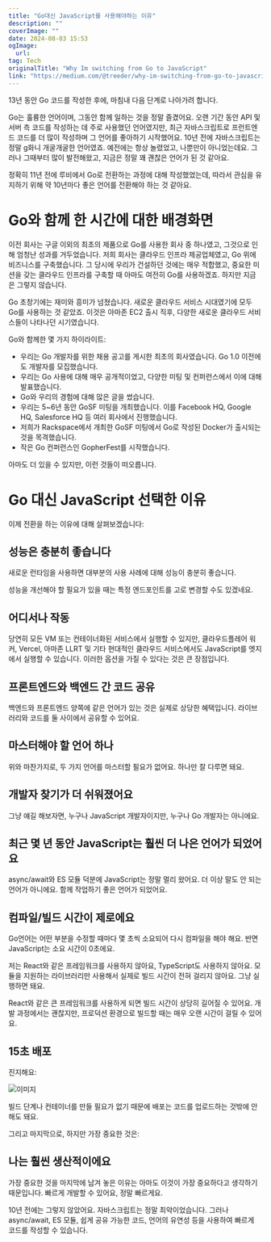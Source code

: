```yaml
---
title: "Go대신 JavaScript를 사용해야하는 이유"
description: ""
coverImage: ""
date: 2024-08-03 15:53
ogImage: 
  url: 
tag: Tech
originalTitle: "Why Im switching from Go to JavaScript"
link: "https://medium.com/@treeder/why-im-switching-from-go-to-javascript-52f2e23a1bd8"
---
```




13년 동안 Go 코드를 작성한 후에, 마침내 다음 단계로 나아가려 합니다.

Go는 훌륭한 언어이며, 그동안 함께 일하는 것을 정말 즐겼어요. 오랜 기간 동안 API 및 서버 측 코드를 작성하는 데 주로 사용했던 언어였지만, 최근 자바스크립트로 프런트엔드 코드를 더 많이 작성하며 그 언어를 좋아하기 시작했어요. 10년 전에 자바스크립트는 정말 g화니 개굴개굴한 언어였죠. 예전에는 항상 놀렸었고, 나뿐만이 아니었는데요. 그러나 그때부터 많이 발전해왔고, 지금은 정말 꽤 괜찮은 언어가 된 것 같아요.

정확히 11년 전에 루비에서 Go로 전환하는 과정에 대해 작성했었는데, 따라서 관심을 유지하기 위해 약 10년마다 좋은 언어를 전환해야 하는 것 같아요.

# Go와 함께 한 시간에 대한 배경화면

<div class="content-ad"></div>

이전 회사는 구글 이외의 최초의 제품으로 Go를 사용한 회사 중 하나였고, 그것으로 인해 엄청난 성과를 거두었습니다. 저희 회사는 클라우드 인프라 제공업체였고, Go 위에 비즈니스를 구축했습니다. 그 당시에 우리가 건설하던 것에는 매우 적합했고, 중요한 미션을 갖는 클라우드 인프라를 구축할 때 아마도 여전히 Go를 사용하겠죠. 하지만 지금은 그렇지 않습니다.

Go 초창기에는 재미와 흥미가 넘쳤습니다. 새로운 클라우드 서비스 시대였기에 모두 Go를 사용하는 것 같았죠. 이것은 아마존 EC2 출시 직후, 다양한 새로운 클라우드 서비스들이 나타나던 시기였습니다.

Go와 함께한 몇 가지 하이라이트:

- 우리는 Go 개발자를 위한 채용 공고를 게시한 최초의 회사였습니다. Go 1.0 이전에도 개발자를 모집했습니다.
- 우리는 Go 사용에 대해 매우 공개적이었고, 다양한 미팅 및 컨퍼런스에서 이에 대해 발표했습니다.
- Go와 우리의 경험에 대해 많은 글을 썼습니다.
- 우리는 5~6년 동안 GoSF 미팅을 개최했습니다. 이를 Facebook HQ, Google HQ, Salesforce HQ 등 여러 회사에서 진행했습니다.
- 저희가 Rackspace에서 개최한 GoSF 미팅에서 Go로 작성된 Docker가 출시되는 것을 목격했습니다.
- 작은 Go 컨퍼런스인 GopherFest를 시작했습니다.

<div class="content-ad"></div>

아마도 더 있을 수 있지만, 이런 것들이 떠오릅니다.

# Go 대신 JavaScript 선택한 이유

이제 전환을 하는 이유에 대해 살펴보겠습니다:

## 성능은 충분히 좋습니다

<div class="content-ad"></div>

새로운 런타임을 사용하면 대부분의 사용 사례에 대해 성능이 충분히 좋습니다.

성능을 개선해야 할 필요가 있을 때는 특정 엔드포인트를 고로 변경할 수도 있겠네요.

## 어디서나 작동

당연히 모든 VM 또는 컨테이너화된 서비스에서 실행할 수 있지만, 클라우드플레어 워커, Vercel, 아마존 LLRT 및 기타 현대적인 클라우드 서비스에서도 JavaScript를 엣지에서 실행할 수 있습니다. 이러한 옵션을 가질 수 있다는 것은 큰 장점입니다.

<div class="content-ad"></div>

## 프론트엔드와 백엔드 간 코드 공유

백엔드와 프론트엔드 양쪽에 같은 언어가 있는 것은 실제로 상당한 혜택입니다. 라이브러리와 코드를 둘 사이에서 공유할 수 있어요.

## 마스터해야 할 언어 하나

위와 마찬가지로, 두 가지 언어를 마스터할 필요가 없어요. 하나만 잘 다루면 돼요.

<div class="content-ad"></div>

## 개발자 찾기가 더 쉬워졌어요

그냥 얘길 해보자면, 누구나 JavaScript 개발자이지만, 누구나 Go 개발자는 아니에요.

## 최근 몇 년 동안 JavaScript는 훨씬 더 나은 언어가 되었어요

async/await와 ES 모듈 덕분에 JavaScript는 정말 멀리 왔어요. 더 이상 말도 안 되는 언어가 아니에요. 함께 작업하기 좋은 언어가 되었어요.

<div class="content-ad"></div>

## 컴파일/빌드 시간이 제로에요

Go언어는 어떤 부분을 수정할 때마다 몇 초씩 소요되어 다시 컴파일을 해야 해요. 반면 JavaScript는 소요 시간이 0초에요.

저는 React와 같은 프레임워크를 사용하지 않아요, TypeScript도 사용하지 않아요. 모듈을 지원하는 라이브러리만 사용해서 실제로 빌드 시간이 전혀 걸리지 않아요. 그냥 실행하면 돼요.

React와 같은 큰 프레임워크를 사용하게 되면 빌드 시간이 상당히 길어질 수 있어요. 개발 과정에서는 괜찮지만, 프로덕션 환경으로 빌드할 때는 매우 오랜 시간이 걸릴 수 있어요.

<div class="content-ad"></div>

## 15초 배포

진지해요:

![이미지](/assets/img/WhyImswitchingfromGotoJavaScript_0.png)

빌드 단계나 컨테이너를 만들 필요가 없기 때문에 배포는 코드를 업로드하는 것밖에 안 해도 돼요.

<div class="content-ad"></div>

그리고 마지막으로, 하지만 가장 중요한 것은:

## 나는 훨씬 생산적이에요

가장 중요한 것을 마지막에 남겨 놓은 이유는 아마도 이것이 가장 중요하다고 생각하기 때문입니다. 빠르게 개발할 수 있어요, 정말 빠르게요.

10년 전에는 그렇지 않았어요. 자바스크립트는 정말 최악이었습니다. 그러나 async/await, ES 모듈, 쉽게 공유 가능한 코드, 언어의 유연성 등을 사용하여 빠르게 코드를 작성할 수 있습니다.

<div class="content-ad"></div>
